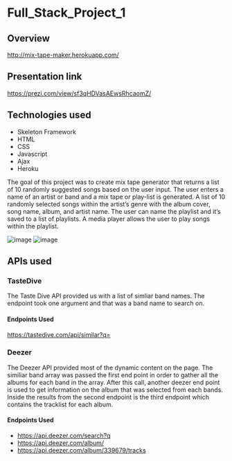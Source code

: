# Full_Stack_Project_1
## Overview

http://mix-tape-maker.herokuapp.com/

## Presentation link
https://prezi.com/view/sf3qHDVasAEwsRhcaomZ/

## Technologies used

* Skeleton Framework
* HTML
* CSS
* Javascript
* Ajax
* Heroku

The goal of this project was to create mix tape generator that returns a list of 10 randomly suggested songs based on the user input. 
The user enters a name of an artist or band and a mix tape or play-list is generated. A list of 10 randomly selected songs within the artist’s genre with the album cover, song name, album, and artist name. 
The user can name the playlist and it’s saved to a list of playlists. A media player allows the user to play songs within the playlist.

![image](https://user-images.githubusercontent.com/15931465/107121616-66c16980-6861-11eb-800c-a274a0a2c16b.png)
![image](https://user-images.githubusercontent.com/15931465/107121620-6f19a480-6861-11eb-81c6-f48106a592fa.png)

## APIs used
### TasteDive
The Taste Dive API provided us with a list of simliar band names. The endpoint took one argument and that was a band name to search on. 

#### Endpoints Used
https://tastedive.com/api/similar?q=

### Deezer
The Deezer API provided most of the dynamic content on the page. The similiar band array was passed the first end point in order to gather all the albums for each band in the array. 
After this call, another deezer end point is used to get information on the album that was selected from each bands. Inside the results from the second endpoint is the third endpoint 
which contains the tracklist for each album. 

#### Endpoints Used
* https://api.deezer.com/search?q
* https://api.deezer.com/album/
* https://api.deezer.com/album/339679/tracks